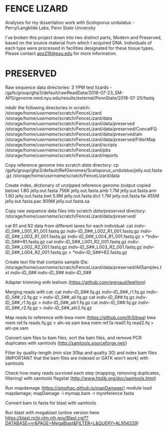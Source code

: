 # FENCE LIZARD
Analyses for my dissertation work with Sceloporus undulatus - Perry/Langkilde Labs, Penn State University

I've broken this project down into two distinct parts, Modern and Preserved, based on the source material from which I acquired DNA. Individuals of each type were processed in facilities designated for these tissue types. Please contact aps216@psu.edu for more information.

# PRESERVED
Raw sequence data directories:
3 YPM test lizards - /gpfs/group/ghp3/default/rawReadData/2018-07-23_SM-APS/genome.med.nyu.edu/results/external/PennState/2018-07-20/fastq

mkdir the following directories in scratch:
/storage/home/*username*/scratch/FenceLizard
/storage/home/*username*/scratch/FenceLizard/data
/storage/home/*username*/scratch/FenceLizard/data/preserved
/storage/home/*username*/scratch/FenceLizard/data/preserved/ConcatFQ
/storage/home/*username*/scratch/FenceLizard/data/preserved/aln
/storage/home/*username*/scratch/FenceLizard/data/preserved/FilterMap
/storage/home/*username*/scratch/FenceLizard/scripts
/storage/home/*username*/scratch/FenceLizard/pbs
/storage/home/*username*/scratch/FenceLizard/reports

Copy reference genome into scratch *data* directory:
cp /gpfs/group/ghp3/default/RefGenomes/Sceloporus_undulatus/jelly.out.fasta.gz /storage/home/*username*/scratch/FenceLizard/data

Create index, dictionary of unzipped reference genome (output copied below)
1.8G jelly.out.fasta
756K jelly.out.fasta.amb
1.7M jelly.out.fasta.ann
1.8G jelly.out.fasta.bwt
5.8M jelly.out.fasta.dict
1.7M jelly.out.fasta.fai
455M jelly.out.fasta.pac
909M jelly.out.fasta.sa

Copy raw sequence data files into scratch *data/preserved* directory: /storage/home/*username*/scratch/FenceLizard/data/preserved/

cat R1 and R2 data from different lanes for each individual:
cat *indiv-ID_S##*_L001_R1_001.fastq.gz *indiv-ID_S##*_L002_R1_001.fastq.gz *indiv-ID_S##*_L003_R1_001.fastq.gz *indiv-ID_S##*_L004_R1_001.fastq.gz > *indiv-ID_S##*R1.fastq.gz
cat *indiv-ID_S##*_L001_R2_001.fastq.gz *indiv-ID_S##*_L002_R2_001.fastq.gz *indiv-ID_S##*_L003_R2_001.fastq.gz *indiv-ID_S##*_L004_R2_001.fastq.gz > *indiv-ID_S##*R2.fastq.gz

Create text file that contains sample IDs: /storage/home/*username*/scratch/FenceLizard/data/preserved/AllSamples.txt
*indiv-ID_S##*
*indiv-ID_S##*
*indiv-ID_S##*

Adapter trimming with leehom (https://github.com/grenaud/leeHom)

Merging reads with cat:
cat *indiv-ID_S##*.fq.gz *indiv-ID_S##*_r1.fq.gz *indiv-ID_S##*_r2.fq.gz > *indiv-ID_S##*_all.fq.gz
cat *indiv-ID_S##*.fq.gz *indiv-ID_S##*_r1.fq.gz > *indiv-ID_S##*_allr1.fq.gz
cat *indiv-ID_S##*.fq.gz *indiv-ID_S##*_r2.fq.gz > *indiv-ID_S##*_allr2.fq.gz
   
Map reads to reference with bwa-mem (https://github.com/lh3/bwa)
bwa mem ref.fa reads.fq.gz > aln-se.sam
bwa mem ref.fa read1.fq read2.fq > aln-pe.sam

Convert sam files to bam files, sort the bam files, and remove PCR duplicates with samtools (http://samtools.sourceforge.net/)

Filter by quality-length (min size 30bp and quality 30) and index bam files (IMPORTANT that the bam files are indexed or GATK won't work) with samtools

Check how many reads survived each step (mapping, removing duplicates, filtering) with samtools flagstat (http://www.htslib.org/doc/samtools.html)

Run mapdamage (https://ginolhac.github.io/mapDamage/)
module load mapdamage; mapDamage -i mymap.bam -r myreference.fasta

Convert bam to fasta for blast with samtools

Run blast with megablast (online version here: https://blast.ncbi.nlm.nih.gov/Blast.cgi??DATABASE=nr&PAGE=MegaBlast&FILTER=L&QUERY=AL954329)

